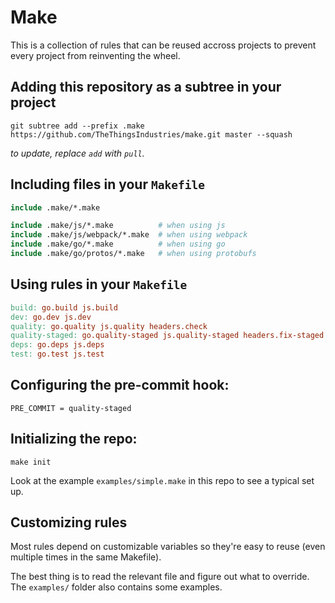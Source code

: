 # Make

This is a collection of rules that can be reused accross projects to prevent
every project from reinventing the wheel.

## Adding this repository as a subtree in your project

```
git subtree add --prefix .make https://github.com/TheThingsIndustries/make.git master --squash
```

_to update, replace `add` with `pull`._

## Including files in your `Makefile`

```makefile
include .make/*.make

include .make/js/*.make          # when using js
include .make/js/webpack/*.make  # when using webpack
include .make/go/*.make          # when using go
include .make/go/protos/*.make   # when using protobufs
```

## Using rules in your `Makefile`

```makefile
build: go.build js.build
dev: go.dev js.dev
quality: go.quality js.quality headers.check
quality-staged: go.quality-staged js.quality-staged headers.fix-staged
deps: go.deps js.deps
test: go.test js.test
```

## Configuring the pre-commit hook:

```
PRE_COMMIT = quality-staged
```

## Initializing the repo:

```
make init
```

Look at the example `examples/simple.make` in this repo to see a typical set up.

## Customizing rules

Most rules depend on customizable variables so they're easy to reuse (even
multiple times in the same Makefile).

The best thing is to read the relevant file and figure out what to override.
The `examples/` folder also contains some examples.
